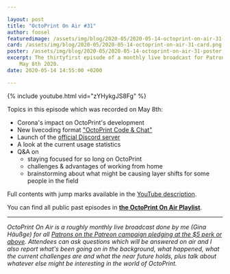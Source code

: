 ```yaml
---

layout: post
title: "OctoPrint On Air #31"
author: foosel
featuredimage: /assets/img/blog/2020-05/2020-05-14-octoprint-on-air-31-card.png
card: /assets/img/blog/2020-05/2020-05-14-octoprint-on-air-31-card.png
poster: /assets/img/blog/2020-05/2020-05-14-octoprint-on-air-31-poster.png
excerpt: The thirtyfirst episode of a monthly live broadcast for Patrons which aired live on 
    May 8th 2020.
date: 2020-05-14 14:55:00 +0200

---
```


{% include youtube.html vid="zYHykgJS8Fg" %}

Topics in this episode which was recorded on May 8th:

  * Corona's impact on OctoPrint's development
  * New livecoding format ["OctoPrint Code & Chat"](https://www.youtube.com/playlist?list=PL9j2DtsIPVkPfDlbwg6K2B9PptEr3hkCb)
  * Launch of the [official Discord server](https://discord.octoprint.org)
  * A look at the current usage statistics
  * Q&A on
    * staying focused for so long on OctoPrint
    * challenges & advantages of working from home
    * brainstorming about what might be causing layer shifts for some people in the field
    
Full contents with jump marks available in the 
[YouTube description](https://youtu.be/zYHykgJS8Fg).

You can find all public past episodes in 
**[the OctoPrint On Air Playlist](https://www.youtube.com/playlist?list=PL9j2DtsIPVkOFIMRrnnbXsnXtQmwj1IId)**.

---

*OctoPrint On Air is a roughly monthly live broadcast done by me (Gina Häußge)
for all [Patrons on the Patreon campaign pledging at the $5 perk or above](https://patreon.com/foosel). 
Attendees can ask questions which will be answered on air and I also report 
what's been going on in the background, what happened, what the current 
challenges are and what the near future holds, plus talk about whatever else
might be interesting in the world of OctoPrint.*